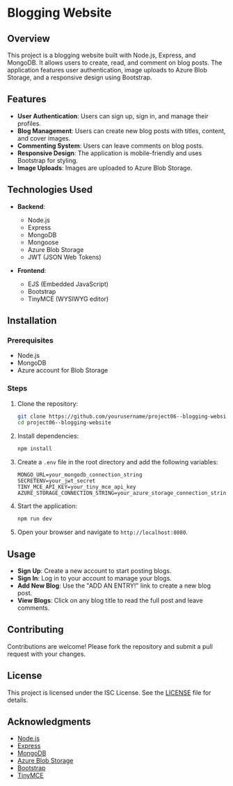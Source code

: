# Blogging Website

## Overview
This project is a blogging website built with Node.js, Express, and MongoDB. It allows users to create, read, and comment on blog posts. The application features user authentication, image uploads to Azure Blob Storage, and a responsive design using Bootstrap.

## Features
- **User Authentication**: Users can sign up, sign in, and manage their profiles.
- **Blog Management**: Users can create new blog posts with titles, content, and cover images.
- **Commenting System**: Users can leave comments on blog posts.
- **Responsive Design**: The application is mobile-friendly and uses Bootstrap for styling.
- **Image Uploads**: Images are uploaded to Azure Blob Storage.

## Technologies Used
- **Backend**:
  - Node.js
  - Express
  - MongoDB
  - Mongoose
  - Azure Blob Storage
  - JWT (JSON Web Tokens)

- **Frontend**:
  - EJS (Embedded JavaScript)
  - Bootstrap
  - TinyMCE (WYSIWYG editor)

## Installation

### Prerequisites
- Node.js
- MongoDB
- Azure account for Blob Storage

### Steps
1. Clone the repository:
   ```bash
   git clone https://github.com/yourusername/project06--blogging-website.git
   cd project06--blogging-website
   ```

2. Install dependencies:
   ```bash
   npm install
   ```

3. Create a `.env` file in the root directory and add the following variables:
   ```plaintext
   MONGO_URL=your_mongodb_connection_string
   SECRETENV=your_jwt_secret
   TINY_MCE_API_KEY=your_tiny_mce_api_key
   AZURE_STORAGE_CONNECTION_STRING=your_azure_storage_connection_string
   ```

4. Start the application:
   ```bash
   npm run dev
   ```

5. Open your browser and navigate to `http://localhost:8080`.

## Usage
- **Sign Up**: Create a new account to start posting blogs.
- **Sign In**: Log in to your account to manage your blogs.
- **Add New Blog**: Use the "ADD AN ENTRY!" link to create a new blog post.
- **View Blogs**: Click on any blog title to read the full post and leave comments.

## Contributing
Contributions are welcome! Please fork the repository and submit a pull request with your changes.

## License
This project is licensed under the ISC License. See the [LICENSE](LICENSE) file for details.

## Acknowledgments
- [Node.js](https://nodejs.org/)
- [Express](https://expressjs.com/)
- [MongoDB](https://www.mongodb.com/)
- [Azure Blob Storage](https://azure.microsoft.com/en-us/services/storage/blobs/)
- [Bootstrap](https://getbootstrap.com/)
- [TinyMCE](https://www.tiny.cloud/)
